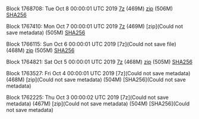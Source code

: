Block 1768708: Tue Oct  8 00:00:01 UTC 2019 [7z](https://transfer.sh/zAgP8/bootstrap.dat.20191008.7z) (469M) [zip](https://transfer.sh/7M6m2/bootstrap.dat.20191008.zip) (506M) [SHA256](https://transfer.sh/9ofwi/sha256.txt)

Block 1767410: Mon Oct  7 00:00:01 UTC 2019 [7z]() (469M) [zip](Could not save metadata) (505M) [SHA256](https://transfer.sh/116zHx/sha256.txt)

Block 1766115: Sun Oct  6 00:00:01 UTC 2019 [7z](Could not save file) (468M) [zip]() (505M) [SHA256]()

Block 1764821: Sat Oct  5 00:00:01 UTC 2019 [7z]() (468M) [zip]() (505M) [SHA256]()

Block 1763527: Fri Oct  4 00:00:01 UTC 2019 [7z](Could not save metadata) (468M) [zip](Could not save metadata) (504M) [SHA256](Could not save metadata)

Block 1762225: Thu Oct  3 00:00:02 UTC 2019 [7z](Could not save metadata) (467M) [zip](Could not save metadata) (504M) [SHA256](Could not save metadata)
